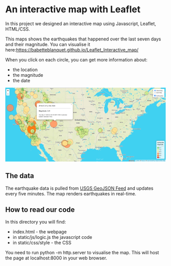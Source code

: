 # An interactive map with Leaflet

In this project we designed an interactive map using Javascript, Leaflet, HTML/CSS.

This maps shows the earthquakes that happened over the last seven days and their magnitude. 
You can visualise it here:https://babetteblanquet.github.io/Leaflet_Interactive_map/

When you click on each circle, you can get more information about:
  - the location
  - the magnitude
  - the date
  
![Earthquakes](images/image1.png)
  
## The data ##
The earthquake data is pulled from [USGS GeoJSON Feed](https://earthquake.usgs.gov/earthquakes/feed/v1.0/geojson.php) and updates every five minutes.
The map renders earthquakes in real-time.

## How to read our code ##

In this directory you will find:
- index.html - the webpage
- in static/js/logic.js the javascript code 
- in static/css/style - the CSS

You need to run python -m http.server to visualise the map. This will host the page at localhost:8000 in your web browser.


